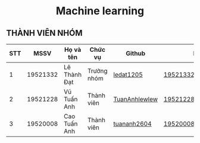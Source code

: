 <h1 align="center"><b>Machine learning</b></h>

## THÀNH VIÊN NHÓM


| STT | MSSV     | Họ và tên    | Chức vụ     | Github                                            | Email                  |
|-----|----------|--------------|-------------|---------------------------------------------------|------------------------|
| 1   | 19521332 | Lê Thành Đạt | Trưởng nhóm | [ledat1205](https://github.com/ledat1205)         | 19521332@gm.uit.edu.vn |
| 2   | 19521228 | Vũ Tuấn Anh  | Thành viên  | [TuanAnhlewlew](https://github.com/TuanAnhlewlew) | 19521228@gm.uit.edu.vn |
| 3   | 19520008 | Cao Tuấn Anh | Thành viên  | [tuananh2604](https://github.com/tuananh2604)     | 19520008@gm.uit.edu.vn |
